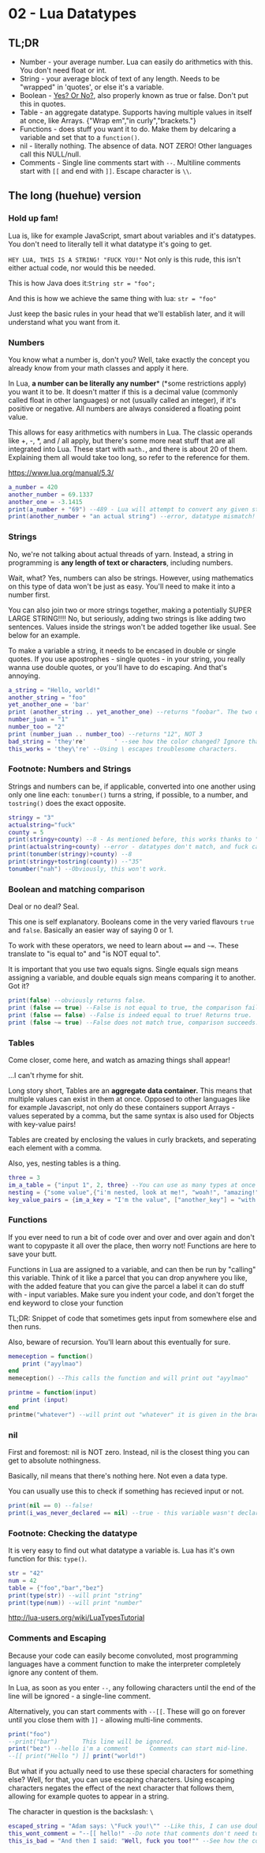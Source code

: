 # 02 - Lua Datatypes
## TL;DR
- Number - your average number. Lua can easily do arithmetics with this. You don't need float or int.
- String - your average block of text of any length. Needs to be "wrapped" in 'quotes', or else it's a variable.
- Boolean - [Yes? Or No?](https://www.youtube.com/watch?v=yHhimTlvWTI), also properly known as true or false. Don't put this in quotes.
- Table - an aggregate datatype. Supports having multiple values in itself at once, like Arrays. {"Wrap em","in curly","brackets."} 
- Functions - does stuff you want it to do. Make them by delcaring a variable and set that to a `function()`.
- nil - literally nothing. The absence of data. NOT ZERO! Other languages call this NULL/null. 
- Comments - Single line comments start with `--`. Multiline comments start with `[[` and end with `]]`. Escape character is `\\`.

## The long (huehue) version
### Hold up fam!
Lua is, like for example JavaScript, smart about variables and it's datatypes. You don't need to literally tell it what datatype it's going to get. 

`HEY LUA, THIS IS A STRING! "FUCK YOU!"` Not only is this rude, this isn't either actual code, nor would this be needed.

This is how Java does it:`String str = "foo";`

And this is how we achieve the same thing with lua: `str = "foo"`

Just keep the basic rules in your head that we'll establish later, and it will understand what you want from it.

### Numbers
You know what a number is, don't you? Well, take exactly the concept you already know from your math classes and apply it here.

In Lua, **a number can be literally any number**\* (\*some restrictions apply) you want it to be. It doesn't matter if this is a decimal value (commonly called float in other languages) or not (usually called an integer), if it's positive or negative. All numbers are always considered a floating point value.

This allows for easy arithmetics with numbers in Lua. The classic operands like +, -, *, and / all apply, but there's some more neat stuff that are all integrated into Lua. These start with `math.`, and there is about 20 of them. Explaining them all would take too long, so refer to the reference for them.

https://www.lua.org/manual/5.3/

```lua
a_number = 420
another_number = 69.1337
another_one = -3.1415
print(a_number + "69") --489 - Lua will attempt to convert any given strings into numbers. This is called Coercion. Avoid it though.
print(another_number + "an actual string") --error, datatype mismatch!
```

### Strings
No, we're not talking about actual threads of yarn. Instead, a string in programming is **any length of text or characters**, including numbers.

Wait, what? Yes, numbers can also be strings. However, using mathematics on this type of data won't be just as easy. You'll need to make it into a number first.

You can also join two or more strings together, making a potentially SUPER LARGE STRING!!!! No, but seriously, adding two strings is like adding two sentences. Values inside the strings won't be added together like usual. See below for an example.

To make a variable a string, it needs to be encased in double or single quotes. If you use apostrophes - single quotes - in your string, you really wanna use double quotes, or you'll have to do escaping. And that's annoying.

```lua
a_string = "Hello, world!"
another_string = "foo"
yet_another_one = 'bar'
print (another_string .. yet_another_one) --returns "foobar". The two dots join the strings together. + won't work here.
number_juan = "1"
number_too = "2"
print (number_juan .. number_too) --returns "12", NOT 3
bad_string = 'they're'        ' --see how the color changed? Ignore that last quote on the far right, that one is just for formatting.
this_works = 'they\'re' --Using \ escapes troublesome characters.
```

### Footnote: Numbers and Strings

Strings and numbers can be, if applicable, converted into one another using only one line each: `tonumber()` turns a string, if possible, to a number, and `tostring()` does the exact opposite.

```lua
stringy = "3"
actualstring="fuck"
county = 5
print(stringy+county) --8 - As mentioned before, this works thanks to "coercion."
print(actualstring+county) --error - datatypes don't match, and fuck can't be made into a number!
print(tonumber(stringy)+county) --8
print(stringy+tostring(county)) --"35"
tonumber("nah") --Obviously, this won't work.
```

### Boolean and matching comparison
Deal or no deal? Seal. 

This one is self explanatory. Booleans come in the very varied flavours `true` and `false`. Basically an easier way of saying 0 or 1.

To work with these operators, we need to learn about `==` and `~=`. These translate to "is equal to" and "is NOT equal to".

It is important that you use two equals signs. Single equals sign means assigning a variable, and double equals sign means comparing it to another. Got it?

```lua
print(false) --obviously returns false.
print (false == true) --False is not equal to true, the comparison fails. Returns false.
print (false == false) --False is indeed equal to true! Returns true.
print (false ~= true) --False does not match true, comparison succeeds. True.
```
### Tables
Come closer, come here, and watch as amazing things shall appear!

...I can't rhyme for shit.

Long story short, Tables are an **aggregate data container.** This means that multiple values can exist in them at once. Opposed to other languages like for example Javascript, not only do these containers support Arrays - values seperated by a comma, but the same syntax is also used for Objects with key-value pairs!

Tables are created by enclosing the values in curly brackets, and seperating each element with a comma.

Also, yes, nesting tables is a thing.

```lua
three = 3
im_a_table = {"input 1", 2, three} --You can use as many types at once as you wish, as long as you know how to handle this properly later on.
nesting = {"some value",{"i'm nested, look at me!", "woah!", "amazing!"}, "foo"} --Multiple dimensionssssssssssssssssssss
key_value_pairs = {im_a_key = "I'm the value", ["another_key"] = "with yet another value"} --both syntaxes work
```

### Functions
If you ever need to run a bit of code over and over and over again and don't want to copypaste it all over the place, then worry not!
Functions are here to save your butt.

Functions in Lua are assigned to a variable, and can then be run by "calling" this variable. Think of it like a parcel that you can drop anywhere you like, with the added feature that you can give the parcel a label it can do stuff with - input variables.
Make sure you indent your code, and don't forget the end keyword to close your function

TL;DR: Snippet of code that sometimes gets input from somewhere else and then runs.

Also, beware of recursion. You'll learn about this eventually for sure. 

```lua
memeception = function()
    print ("ayylmao")
end
memeception() --This calls the function and will print out "ayylmao"

printme = function(input)
    print (input)
end
printme("whatever") --will print out "whatever" it is given in the brackets
```

### nil
First and foremost: nil is NOT zero. Instead, nil is the closest thing you can get to absolute nothingness.

Basically, nil means that there's nothing here. Not even a data type.

You can usually use this to check if something has recieved input or not.

```lua
print(nil == 0) --false!
print(i_was_never_declared == nil) --true - this variable wasn't declared.
```

### Footnote: Checking the datatype
It is very easy to find out what datatype a variable is. Lua has it's own function for this: `type()`.

```lua
str = "42"
num = 42
table = {"foo","bar","bez"}
print(type(str)) --will print "string"
print(type(num)) --will print "number"

```

http://lua-users.org/wiki/LuaTypesTutorial

### Comments and Escaping
Because your code can easily become convoluted, most programming languages have a comment function to make the interpreter completely ignore any content of them.

In Lua, as soon as you enter `--`, any following characters until the end of the line will be ignored - a single-line comment.

Alternatively, you can start comments with `--[[`. These will go on forever until you close them with `]]` - allowing multi-line comments.

```lua
print("foo")
--print("bar")       This line will be ignored.
print("bez") --hello i'm a comment      Comments can start mid-line.
--[[ print("Hello ") ]] print("world!")  
```

But what if you actually need to use these special characters for something else? Well, for that, you can use escaping characters.
Using escaping characters negates the effect of the next character that follows them, allowing for example quotes to appear in a string.

The character in question is the backslash: `\`

```lua
escaped_string = "Adam says: \"Fuck you!\"" --Like this, I can use double quotes in a double-quoted string!
this_wont_comment = "--[[ hello!" --Do note that comments don't need to be escaped within strings.
this_is_bad = "And then I said: "Well, fuck you too!"" --See how the color changed? This will make Lua trip up.
```